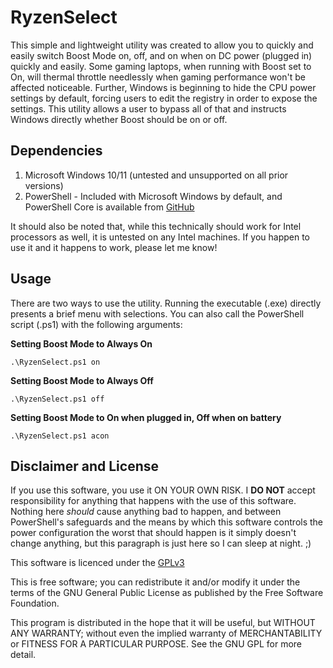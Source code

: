 # RyzenSelect
This simple and lightweight utility was created to allow you to quickly and easily switch Boost Mode on, off, and on when on DC power (plugged in) quickly and easily. Some gaming laptops, when running with Boost set to On, will thermal throttle needlessly when gaming performance won't be affected noticeable. Further, Windows is beginning to hide the CPU power settings by default, forcing users to edit the registry in order to expose the settings. This utility allows a user to bypass all of that and instructs Windows directly whether Boost should be on or off.

## Dependencies
1) Microsoft Windows 10/11 (untested and unsupported on all prior versions)
2) PowerShell - Included with Microsoft Windows by default, and PowerShell Core is available from [GitHub](https://github.com/PowerShell/PowerShell)

It should also be noted that, while this technically should work for Intel processors as well, it is untested on any Intel machines. If you happen to use it and it happens to work, please let me know!

## Usage

There are two ways to use the utility. Running the executable (.exe) directly presents a brief menu with selections. You can also call the PowerShell script (.ps1) with the following arguments:

**Setting Boost Mode to Always On**
```
.\RyzenSelect.ps1 on
```

**Setting Boost Mode to Always Off**
```
.\RyzenSelect.ps1 off
```
**Setting Boost Mode to On when plugged in, Off when on battery**
```
.\RyzenSelect.ps1 acon
```
## Disclaimer and License
If you use this software, you use it ON YOUR OWN RISK. I **DO NOT** accept responsibility for anything that happens with the use of this software. Nothing here *should* cause anything bad to happen, and between PowerShell's safeguards and the means by which this software controls the power configuration the worst that should happen is it simply doesn't change anything, but this paragraph is just here so I can sleep at night. ;)

This software is licenced under the  [GPLv3](https://www.gnu.org/licenses/gpl-3.0.html)

This is free software; you can redistribute it and/or modify it under the terms of the GNU General Public License as published by the Free Software Foundation.

This program is distributed in the hope that it will be useful, but WITHOUT ANY WARRANTY; without even the implied warranty of MERCHANTABILITY or FITNESS FOR A PARTICULAR PURPOSE. See the GNU GPL for more detail.
